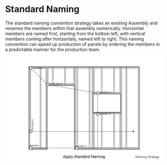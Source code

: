 # Standard Naming
The standard naming convention strategy takes an existing Assembly and renames the members within that assembly numerically.  Horizontal members are named first, starting from the bottom left, with vertical members coming after horizontals, named left to right.  This naming convention can speed up production of panels by ordering the members in a predictable manner for the production team.

![Standard Naming](/assets/objects/regions/recipes/strategies/naming/StandardNaming.png/)
